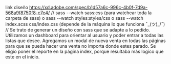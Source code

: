 link diseño https://xd.adobe.com/spec/b1d57a6c-996c-4b0f-7d9a-568a9f8750f8-c7e4/
//
sass --watch sass:css (para watchear toda la carpeta de sass) o sass --watch styles:styles/css o sass --watch index.scss css/index.css (depende de la máquina lo que funciona ¯\_(ツ)_/¯)
//
Se trato de generar un diseño con sass que se adapte a lo pedido. Utilizamos un dashboard para orientar al usuario y poder entrar a todas las listas que desee. Agregamos un modal de nueva venta en todas las páginas para que se pueda hacer una venta no importa donde estes parado.
Se eligio poner el reporte en la página index, porque resultaba más logico que este en el inicio.





